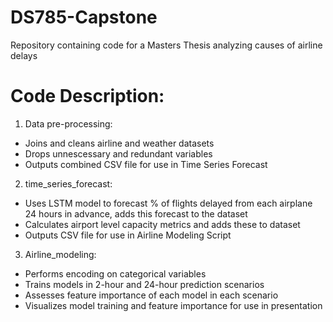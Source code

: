 # DS785-Capstone
Repository containing code for a Masters Thesis analyzing causes of airline delays

# Code Description:
1. Data pre-processing: 
* Joins and cleans airline and weather datasets
* Drops unnescessary and redundant variables
* Outputs combined CSV file for use in Time Series Forecast
2. time_series_forecast: 
* Uses LSTM model to forecast % of flights delayed from each airplane 24 hours in advance, adds this forecast to the dataset
* Calculates airport level capacity metrics and adds these to dataset
* Outputs CSV file for use in Airline Modeling Script
3. Airline_modeling: 
* Performs encoding on categorical variables
* Trains models in 2-hour and 24-hour prediction scenarios
* Assesses feature importance of each model in each scenario
* Visualizes model training and feature importance for use in presentation

